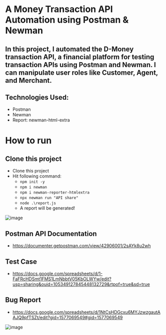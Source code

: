 # A Money Transaction API Automation using Postman & Newman

## In this project, I automated the D-Money transaction API, a financial platform for testing transaction APIs using Postman and Newman. I can manipulate user roles like Customer, Agent, and Merchant. 

## Technologies Used:
- Postman
- Newman
- Report: newman-html-extra

# How to run

## Clone this project
- Clone this project
- Hit following command:
  - ``` npm init -y ```
  - ``` npm i newman ```
  - ``` npm i newman-reporter-htmlextra ```
  - ``` npx newman run "API share" ```
  - ``` node .\report.js ```
  - A report will be generated!
 
![image](https://github.com/user-attachments/assets/b291832c-5421-4edb-8ac8-52835363a0ba)

## Postman API Documentation 
- https://documenter.getpostman.com/view/42906001/2sAYk8u2wh

## Test Case
- https://docs.google.com/spreadsheets/d/1-FaFRcHDSmt1FMS1LmNbbtV05KbOLWYw/edit?usp=sharing&ouid=105349127845448132729&rtpof=true&sd=true

## Bug Report
- https://docs.google.com/spreadsheets/d/1NtCsHDGcxu6MYJzwzgautAAJQ9pfTSZt/edit?gid=1577069549#gid=1577069549

![image](https://github.com/user-attachments/assets/804a47f1-f1a6-49cd-b202-a7ee740a9b17)


